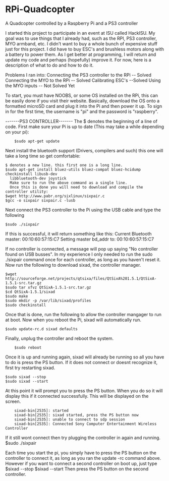 # RPi-Quadcopter
A Quadcopter controlled by a Raspberry Pi and a PS3 controller

  I started this project to participate in an event at ISU called HackISU. My goal was to use things that I already had, such as the RPI, PS3 controller, MYO armband, etc. I didn't want to buy a whole bunch of expensive stuff just for this project. I did have to buy ESC's and brushless motors along with a battery to power them.
  As I get better at programming, I will return and update my code and perhaps (hopefully) improve it. For now, here is a description of what to do and how to do it.

Problems I ran into:
  Connecting the PS3 controller to the RPi -- Solved
  Connecting the MYO to the RPi -- Solved
  Calibrating ESC's --Solved
  Using the MYO inputs -- Not Solved Yet 
  
  To start, you must have NOOBS, or some OS installed on the RPi, this can be easily done if you visit their website. Basically, download the OS onto a formatted microSD card and plug it into the Pi and then power it up. To sign in for the first time, the username is "pi" and the password is "raspberry".
  
-------PS3 CONTROLLER-------
The $ denotes the beginning of a line of code. 
First make sure your Pi is up to date (This may take a while depending on your pi):
	
		$sudo apt-get update

Next install the bluetooth support (Drivers, compilers and such) this one will take a long time so get comfortable:   
   
    $ denotes a new line. this first one is a long line.
    $sudo apt-get install bluez-utils bluez-compat bluez-hcidump checkinstall libusb-dev 
      libbluetooth-dev joystick
      Make sure to run the above command as a single line.
      Once this is done you will need to download and compile the controller utility:
    $wget http://www.pabr.org/sixlinux/sixpair.c
    $gcc -o sixpair sixpair.c -lusb

Next connect the PS3 controller to the Pi using the USB cable and type the following
    
    $sudo ./sixpair

If this is successful, it will return something like this:
		Current Bluetooth master: 00:10:60:57:15:C7
 		Setting master bd_addr to: 00:10:60:57:15:C7 

If no controller is connected, a message will pop up saying "No controller found on USB busses". In my experience I only     needed to run the sudo ./sixpair command once for each controller, as long as you haven't reset it. Now run the following 		to download sixad, the controller manager.
    
    $wget http://sourceforge.net/projects/qtsixa/files/QtSixA%201.5.1/QtSixA-1.5.1-src.tar.gz
    $sudo tar xfvz QtSixA-1.5.1-src.tar.gz
    $cd QtSixA-1.5.1/sixad
    $sudo make
    $sudo mkdir -p /var/lib/sixad/profiles
    $sudo checkinstall

Once that is done, run the following to allow the controller mangager to run at boot. Now when you reboot the Pi, sixad will automatically run.

    $sudo update-rc.d sixad defaults

Finally, unplug the controller and reboot the system.

		$sudo reboot

Once it is up and running again, sixad will already be running so all you have to do is press the PS button. If it does not connect or doesnt recognize it, first try restarting sixad.

    $sudo sixad --stop
    $sudo sixad --start
    
At this point it will prompt you to press the PS button. When you do so it will display this if it connected successfully.
This will be displayed on the screen.

		sixad-bin[2535]: started
		sixad-bin[2535]: sixad started, press the PS button now
		sixad-bin[2535]: unable to connect to sdp session
		sixad-bin[2535]: Connected Sony Computer Entertainment Wireless Controller

If it still wont connect then try plugging the controller in again and running.
		$sudo ./sixpair

Each time you start the pi, you simply have to press the PS button on the controller to connect it, as long as you ran the update -rc command above. However if you want to connect a second controller on boot up, just type 
		$sixad --stop
		$sixad --start
Then press the PS button on the second controller.





  
